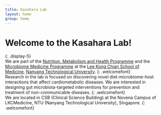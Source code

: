 ```yaml
---
title: Kasahara Lab 
layout: home
group: home
---
```


# Welcome to the Kasahara Lab!
{: .display-5}
<br>
We are part of the [Nutrition, Metabolism and Health Programme](https://www.ntu.edu.sg/medicine/research/research-programmes/nutrition-metabolism-health) and the [Microbiome Medicine Programme](https://www.ntu.edu.sg/medicine/research/research-programmes/microbiome-medicine) at the [Lee Kong Chian School of Medicine](https://www.ntu.edu.sg/medicine), [Nanyang Technological University](https://www.ntu.edu.sg). 
{: .welcomefont}
<br>
Research in the lab is focused on discovering novel diet-microbiome-host interactions that affect cardiometabolic diseases.  We are interested in designing gut microbiota-targeted interventions for prevention and treatment of non-communicable diseases.
{: .welcomefont}
<br>
We are located in CSB (Clinical Science Building) at the Novena Campus of LKCMedicine, NTU (Nanyang Technological University), Singapore.
{: .welcomefont}

